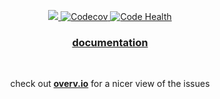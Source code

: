<p align="center">
  <a href="https://travis-ci.org/aisapatino/sjfnw">
    <img src="https://travis-ci.org/aisapatino/sjfnw.svg?branch=master">
  </a>
  <a href="https://codecov.io/gh/aisapatino/sjfnw">
    <img src="https://codecov.io/gh/aisapatino/sjfnw/branch/master/graph/badge.svg" alt="Codecov" />
  </a>
  <a href="https://landscape.io/github/aisapatino/sjfnw/master">
    <img alt="Code Health" src="https://landscape.io/github/aisapatino/sjfnw/master/landscape.svg?style=flat"/>
  </a>
</p>

<h3 align="center">
  <a href="https://aisapatino.github.io/sjfnw">documentation</a>
</h3>

<br>

<p align="center">check out <b><a href="https://overv.io/workspace/aisapatino/tough-owl/board/">overv.io</a></b> for a nicer view of the issues</p>
